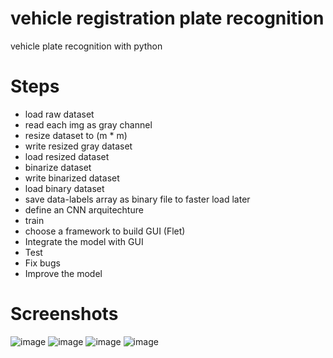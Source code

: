 # vehicle registration plate recognition
 vehicle plate recognition with python 

# Steps
- load raw dataset 
- read each img as gray channel 
- resize dataset to (m * m)
- write resized gray dataset
- load resized dataset
- binarize dataset
- write binarized dataset
- load binary dataset
- save data-labels array as binary file to faster load later
- define an CNN arquitechture
- train
- choose a framework to build GUI (Flet)
- Integrate the model with GUI
- Test
- Fix bugs
- Improve the model


# Screenshots
![image](https://github.com/leninrkb/vehicle-plate-recognition/assets/67330101/16a6fbd4-b178-4cb1-af57-22a856095cb7)
![image](https://github.com/leninrkb/vehicle-plate-recognition/assets/67330101/0d0dcecd-182b-4483-b74b-3c19b2d6f5da)
![image](https://github.com/leninrkb/vehicle-plate-recognition/assets/67330101/8f53fac1-c512-40c2-90e9-9fa5a92e7d70)
![image](https://github.com/leninrkb/vehicle-plate-recognition/assets/67330101/ea7cd920-6d22-4ae1-a05f-b1cb6c7f9eb3)






